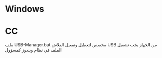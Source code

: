 # Windows
# CC
ملف USB-Manager.bat مخصص لتعطيل وتفعيل الفلاش USB من الجهاز
يجب تشغيل الملف في نظام ويندوز كمسؤول
